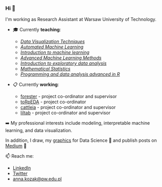 ### Hi 👋

I'm working as Research Assistant at Warsaw University of Technology.

- :mortar_board: Currently **teaching**:
  - [*Data Visualization Techniques*](https://github.com/kozaka93/2023Z-DataVisualizationTechniques)   
  - [*Automated Machine Learning*](https://github.com/kozaka93/2023Z-AutoML)
  - [*Introduction to machine learning*](https://github.com/kozaka93/2023Z-MachineLearning)
  - [*Advanced Machine Learning Methods*](https://github.com/kozaka93/2024L-AdvancedML)
  - [*Introduction to exploratory data analysis*](https://github.com/kozaka93/2024L-ExploratoryDataAnalysis)
  - [*Mathematical Statistics*](https://github.com/kozaka93/2024L-MathematicalStatistics)
  - [*Programming and data analysis advanced in R*](https://github.com/MI2-Education/2023L-AdvancedR)


- :clipboard: Currently **working**:
  - [forester](https://github.com/ModelOriented/forester) - project co-ordinator and supervisor
  - [toRpEDA](https://github.com/kozaka93/toRpEDA) - project co-ordinator
  - [cattleia](https://github.com/malwina0/cattleia) - project co-ordinator and supervisor
  - [liltab](https://github.com/azoz01/liltab) - project co-ordinator and supervisor
	

:arrow_right: My professional interests include modeling, interpretable machine learning, and data visualization. 

In addition, I draw, my [graphics](https://github.com/kozaka93/DataScienceGraphics) for Data Science 🎨 and publish posts on [Medium](https://medium.com/@kozaka) 📝 


📫 Reach me:
- [LinkedIn](https://www.linkedin.com/in/kozakanna/)
- [Twitter](https://twitter.com/kozaka93)
- [anna.kozak@pw.edu.pl](mailto:anna.kozak@pw.edu.pl)
